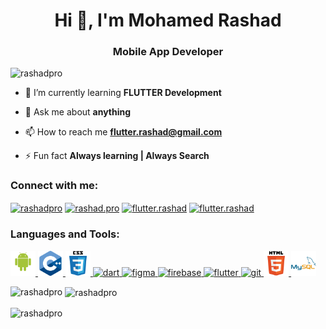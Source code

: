 <h1 align="center">Hi 👋, I'm Mohamed Rashad</h1>
<h3 align="center">Mobile App Developer</h3>

<p align="left"> <img src="https://komarev.com/ghpvc/?username=rashadpro&label=Profile%20views&color=0e75b6&style=flat" alt="rashadpro" /> </p>

- 🌱 I’m currently learning **FLUTTER Development**

- 💬 Ask me about **anything**

- 📫 How to reach me **flutter.rashad@gmail.com**

- ⚡ Fun fact **Always learning | Always Search**

<h3 align="left">Connect with me:</h3>
<p align="left">
<a href="https://linkedin.com/in/rashadpro" target="blank"><img align="center" src="https://raw.githubusercontent.com/rahuldkjain/github-profile-readme-generator/master/src/images/icons/Social/linked-in-alt.svg" alt="rashadpro" height="30" width="40" /></a>
<a href="https://fb.com/rashad.pro" target="blank"><img align="center" src="https://raw.githubusercontent.com/rahuldkjain/github-profile-readme-generator/master/src/images/icons/Social/facebook.svg" alt="rashad.pro" height="30" width="40" /></a>
<a href="https://instagram.com/flutter.rashad" target="blank"><img align="center" src="https://raw.githubusercontent.com/rahuldkjain/github-profile-readme-generator/master/src/images/icons/Social/instagram.svg" alt="flutter.rashad" height="30" width="40" /></a>
<a href="https://www.youtube.com/c/flutter.rashad" target="blank"><img align="center" src="https://raw.githubusercontent.com/rahuldkjain/github-profile-readme-generator/master/src/images/icons/Social/youtube.svg" alt="flutter.rashad" height="30" width="40" /></a>
</p>

<h3 align="left">Languages and Tools:</h3>
<p align="left"> <a href="https://developer.android.com" target="_blank" rel="noreferrer"> <img src="https://raw.githubusercontent.com/devicons/devicon/master/icons/android/android-original-wordmark.svg" alt="android" width="40" height="40"/> </a> <a href="https://www.w3schools.com/cpp/" target="_blank" rel="noreferrer"> <img src="https://raw.githubusercontent.com/devicons/devicon/master/icons/cplusplus/cplusplus-original.svg" alt="cplusplus" width="40" height="40"/> </a> <a href="https://www.w3schools.com/css/" target="_blank" rel="noreferrer"> <img src="https://raw.githubusercontent.com/devicons/devicon/master/icons/css3/css3-original-wordmark.svg" alt="css3" width="40" height="40"/> </a> <a href="https://dart.dev" target="_blank" rel="noreferrer"> <img src="https://www.vectorlogo.zone/logos/dartlang/dartlang-icon.svg" alt="dart" width="40" height="40"/> </a> <a href="https://www.figma.com/" target="_blank" rel="noreferrer"> <img src="https://www.vectorlogo.zone/logos/figma/figma-icon.svg" alt="figma" width="40" height="40"/> </a> <a href="https://firebase.google.com/" target="_blank" rel="noreferrer"> <img src="https://www.vectorlogo.zone/logos/firebase/firebase-icon.svg" alt="firebase" width="40" height="40"/> </a> <a href="https://flutter.dev" target="_blank" rel="noreferrer"> <img src="https://www.vectorlogo.zone/logos/flutterio/flutterio-icon.svg" alt="flutter" width="40" height="40"/> </a> <a href="https://git-scm.com/" target="_blank" rel="noreferrer"> <img src="https://www.vectorlogo.zone/logos/git-scm/git-scm-icon.svg" alt="git" width="40" height="40"/> </a> <a href="https://www.w3.org/html/" target="_blank" rel="noreferrer"> <img src="https://raw.githubusercontent.com/devicons/devicon/master/icons/html5/html5-original-wordmark.svg" alt="html5" width="40" height="40"/> </a> <a href="https://www.mysql.com/" target="_blank" rel="noreferrer"> <img src="https://raw.githubusercontent.com/devicons/devicon/master/icons/mysql/mysql-original-wordmark.svg" alt="mysql" width="40" height="40"/> </a> </p>

<p><img align="left" src="https://github-readme-stats.vercel.app/api/top-langs?username=rashadpro&show_icons=true&locale=en&layout=compact" alt="rashadpro" /></p>

<p>&nbsp;<img align="center" src="https://github-readme-stats.vercel.app/api?username=rashadpro&show_icons=true&locale=en" alt="rashadpro" /></p>

<p><img align="center" src="https://github-readme-streak-stats.herokuapp.com/?user=rashadpro&" alt="rashadpro" /></p>

